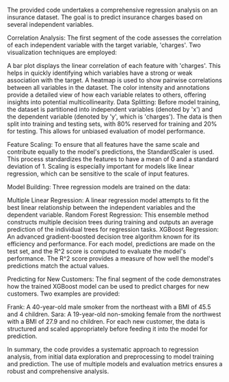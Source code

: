 The provided code undertakes a comprehensive regression analysis on an insurance dataset. The goal is to predict insurance charges based on several independent variables.

Correlation Analysis:
The first segment of the code assesses the correlation of each independent variable with the target variable, 'charges'. Two visualization techniques are employed:

A bar plot displays the linear correlation of each feature with 'charges'. This helps in quickly identifying which variables have a strong or weak association with the target.
A heatmap is used to show pairwise correlations between all variables in the dataset. The color intensity and annotations provide a detailed view of how each variable relates to others, offering insights into potential multicollinearity.
Data Splitting:
Before model training, the dataset is partitioned into independent variables (denoted by 'x') and the dependent variable (denoted by 'y', which is 'charges'). The data is then split into training and testing sets, with 80% reserved for training and 20% for testing. This allows for unbiased evaluation of model performance.

Feature Scaling:
To ensure that all features have the same scale and contribute equally to the model's predictions, the StandardScaler is used. This process standardizes the features to have a mean of 0 and a standard deviation of 1. Scaling is especially important for models like linear regression, which can be sensitive to the scale of input features.

Model Building:
Three regression models are trained on the data:

Multiple Linear Regression: A linear regression model attempts to fit the best linear relationship between the independent variables and the dependent variable.
Random Forest Regression: This ensemble method constructs multiple decision trees during training and outputs an average prediction of the individual trees for regression tasks.
XGBoost Regression: An advanced gradient-boosted decision tree algorithm known for its efficiency and performance.
For each model, predictions are made on the test set, and the R^2 score is computed to evaluate the model's performance. The R^2 score provides a measure of how well the model's predictions match the actual values.

Predicting for New Customers:
The final segment of the code demonstrates how the trained XGBoost model can be used to predict charges for new customers. Two examples are provided:

Frank: A 40-year-old male smoker from the northeast with a BMI of 45.5 and 4 children.
Sara: A 19-year-old non-smoking female from the northwest with a BMI of 27.9 and no children.
For each new customer, the data is structured and scaled appropriately before feeding it into the model for prediction.

In summary, the code provides a systematic approach to regression analysis, from initial data exploration and preprocessing to model training and prediction. The use of multiple models and evaluation metrics ensures a robust and comprehensive analysis.
